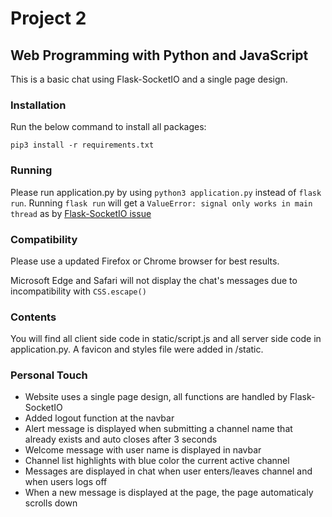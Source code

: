 # Project 2

## Web Programming with Python and JavaScript

This is a basic chat using Flask-SocketIO and a single page design.

### Installation

Run the below command to install all packages:
```
pip3 install -r requirements.txt
```

### Running

Please run application.py by using `python3 application.py` instead of `flask run`. Running `flask run` will get a `ValueError: signal only works in main thread` as by [Flask-SocketIO issue](https://github.com/miguelgrinberg/Flask-SocketIO/issues/817)

### Compatibility

Please use a updated Firefox or Chrome browser for best results.

Microsoft Edge and Safari will not display the chat's messages due to incompatibility with `CSS.escape()`

### Contents

You will find all client side code in static/script.js and all server side code in application.py. A favicon and styles file were added in /static.

### Personal Touch

- Website uses a single page design, all functions are handled by Flask-SocketIO
- Added logout function at the navbar
- Alert message is displayed when submitting a channel name that already exists and auto closes after 3 seconds
- Welcome message with user name is displayed in navbar
- Channel list highlights with blue color the current active channel
- Messages are displayed in chat when user enters/leaves channel and when users logs off
- When a new message is displayed at the page, the page automaticaly scrolls down
